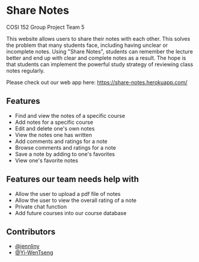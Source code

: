# Share Notes
COSI 152 Group Project Team 5

This website allows users to share their notes with each other. This solves the problem that many students face, including having unclear or incomplete notes. Using "Share Notes", students can remember the lecture better and end up with clear and complete notes as a result. The hope is that students can implement the powerful study strategy of reviewing class notes regularly.

Please check out our web app here: https://share-notes.herokuapp.com/

## Features

* Find and view the notes of a specific course
* Add notes for a specific course
* Edit and delete one's own notes
* View the notes one has written
* Add comments and ratings for a note
* Browse comments and ratings for a note
* Save a note by adding to one's favorites
* View one's favorite notes

## Features our team needs help with

* Allow the user to upload a pdf file of notes
* Allow the user to view the overall rating of a note
* Private chat function
* Add future courses into our course database

## Contributors
* [@jennliny](https://github.com/jennliny)
* [@Yi-WenTseng](https://github.com/Yi-WenTseng)
